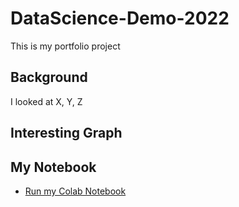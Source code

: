 # DataScience-Demo-2022
This is my portfolio project


## Background

I looked at X, Y, Z

## Interesting Graph


## My Notebook

* [Run my Colab Notebook](https://github.com/noahgift/DataScience-Demo-2022/blob/main/data_science_notebook.ipynb)
